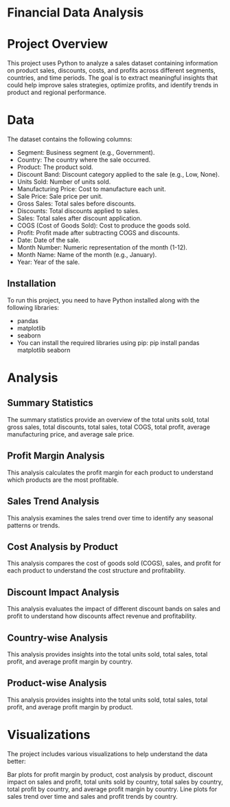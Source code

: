# Financial Data Analysis

# Project Overview

This project uses Python to analyze a sales dataset containing information on product sales, discounts, costs, and profits across different segments, countries, and time periods. The goal is to extract meaningful insights that could help improve sales strategies, optimize profits, and identify trends in product and regional performance.

# Data
The dataset contains the following columns:

- Segment: Business segment (e.g., Government).
- Country: The country where the sale occurred.
- Product: The product sold.
- Discount Band: Discount category applied to the sale (e.g., Low, None).
- Units Sold: Number of units sold.
- Manufacturing Price: Cost to manufacture each unit.
- Sale Price: Sale price per unit.
- Gross Sales: Total sales before discounts.
- Discounts: Total discounts applied to sales.
- Sales: Total sales after discount application.
- COGS (Cost of Goods Sold): Cost to produce the goods sold.
- Profit: Profit made after subtracting COGS and discounts.
- Date: Date of the sale.
- Month Number: Numeric representation of the month (1-12).
- Month Name: Name of the month (e.g., January).
- Year: Year of the sale.

## **Installation** 
To run this project, you need to have Python installed along with the following libraries:

- pandas
- matplotlib
- seaborn
- You can install the required libraries using pip: pip install pandas matplotlib seaborn


# Analysis
## Summary Statistics
The summary statistics provide an overview of the total units sold, total gross sales, total discounts, total sales, total COGS, total profit, average manufacturing price, and average sale price.

## Profit Margin Analysis
This analysis calculates the profit margin for each product to understand which products are the most profitable.

## Sales Trend Analysis
This analysis examines the sales trend over time to identify any seasonal patterns or trends.

## Cost Analysis by Product
This analysis compares the cost of goods sold (COGS), sales, and profit for each product to understand the cost structure and profitability.

## Discount Impact Analysis
This analysis evaluates the impact of different discount bands on sales and profit to understand how discounts affect revenue and profitability.

## Country-wise Analysis
This analysis provides insights into the total units sold, total sales, total profit, and average profit margin by country.

## Product-wise Analysis
This analysis provides insights into the total units sold, total sales, total profit, and average profit margin by product.

# Visualizations
The project includes various visualizations to help understand the data better:

Bar plots for profit margin by product, cost analysis by product, discount impact on sales and profit, total units sold by country, total sales by country, total profit by country, and average profit margin by country.
Line plots for sales trend over time and sales and profit trends by country.

